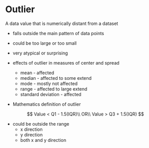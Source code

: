 # Outlier

A data value that is numerically distant from a dataset

* falls outside the main pattern of data points
* could be too large or too small
* very atypical or surprising

* effects of outlier in measures of center and spread
  * mean - affected
  * median - affected to some extend
  * mode - mostly not affected
  * range - affected to large extend
  * standard deviation - affected

* Mathematics definition of outlier

$$
Value < Q1 - 1.5(IQR)\\
OR\\
Value > Q3 + 1.5(IQR)
$$

* could be outside the range
  * x direction
  * y direction
  * both x and y direction
